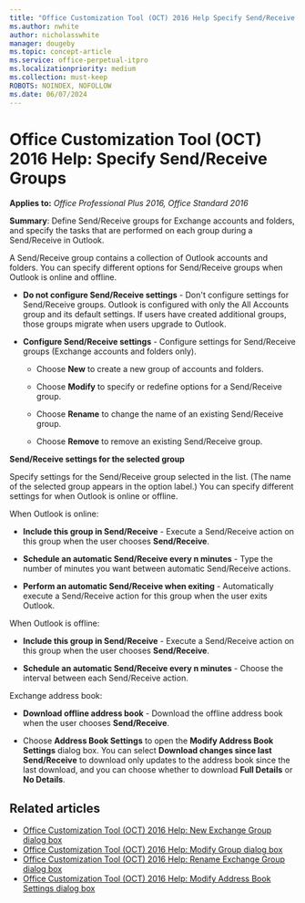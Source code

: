 ```yaml
---
title: "Office Customization Tool (OCT) 2016 Help Specify Send/Receive Groups"
ms.author: nwhite
author: nicholasswhite
manager: dougeby
ms.topic: concept-article
ms.service: office-perpetual-itpro
ms.localizationpriority: medium
ms.collection: must-keep
ROBOTS: NOINDEX, NOFOLLOW
ms.date: 06/07/2024
---
```


# Office Customization Tool (OCT) 2016 Help: Specify Send/Receive Groups

**Applies to:** *Office Professional Plus 2016, Office Standard 2016*

**Summary**: Define Send/Receive groups for Exchange accounts and folders, and specify the tasks that are performed on each group during a Send/Receive in Outlook.
  
A Send/Receive group contains a collection of Outlook accounts and folders. You can specify different options for Send/Receive groups when Outlook is online and offline.
  
- **Do not configure Send/Receive settings** - Don't configure settings for Send/Receive groups. Outlook is configured with only the All Accounts group and its default settings. If users have created additional groups, those groups migrate when users upgrade to Outlook.

- **Configure Send/Receive settings** - Configure settings for Send/Receive groups (Exchange accounts and folders only).

    - Choose **New** to create a new group of accounts and folders.

    - Choose **Modify** to specify or redefine options for a Send/Receive group.

    - Choose **Rename** to change the name of an existing Send/Receive group.

    - Choose **Remove** to remove an existing Send/Receive group.

**Send/Receive settings for the selected group**
  
Specify settings for the Send/Receive group selected in the list. (The name of the selected group appears in the option label.) You can specify different settings for when Outlook is online or offline.
  
When Outlook is online:
  
- **Include this group in Send/Receive** - Execute a Send/Receive action on this group when the user chooses **Send/Receive**.

- **Schedule an automatic Send/Receive every n minutes** - Type the number of minutes you want between automatic Send/Receive actions.

- **Perform an automatic Send/Receive when exiting** - Automatically execute a Send/Receive action for this group when the user exits Outlook.

When Outlook is offline:
  
- **Include this group in Send/Receive** - Execute a Send/Receive action on this group when the user chooses **Send/Receive**.

- **Schedule an automatic Send/Receive every n minutes** - Choose the interval between each Send/Receive action.

Exchange address book:
  
- **Download offline address book** - Download the offline address book when the user chooses **Send/Receive**.

- Choose **Address Book Settings** to open the **Modify Address Book Settings** dialog box. You can select **Download changes since last Send/Receive** to download only updates to the address book since the last download, and you can choose whether to download **Full Details** or **No Details**.

## Related articles

- [Office Customization Tool (OCT) 2016 Help: New Exchange Group dialog box](oct-2016-help-new-exchange-group-dialog-box.md)
- [Office Customization Tool (OCT) 2016 Help: Modify Group dialog box](oct-2016-help-modify-group-dialog-box.md)
- [Office Customization Tool (OCT) 2016 Help: Rename Exchange Group dialog box](oct-2016-help-rename-exchange-group-dialog-box.md)
- [Office Customization Tool (OCT) 2016 Help: Modify Address Book Settings dialog box](oct-2016-help-modify-address-book-settings-dialog-box.md)